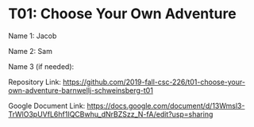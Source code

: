 # T01: Choose Your Own Adventure

Name 1: Jacob

Name 2: Sam

Name 3 (if needed): 

Repository Link: https://github.com/2019-fall-csc-226/t01-choose-your-own-adventure-barnwellj-schweinsberg-t01

Google Document Link: https://docs.google.com/document/d/13Wmsl3-TrWlO3pUVfL6hf1IQCBwhu_dNrBZSzz_N-fA/edit?usp=sharing
